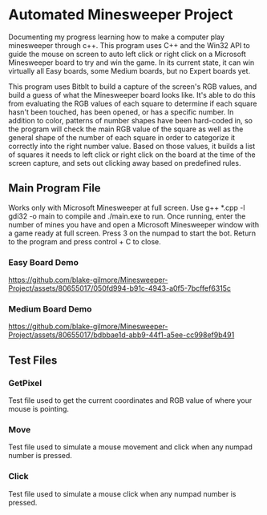 # Automated Minesweeper Project
Documenting my progress learning how to make a computer play minesweeper through c++. This program uses C++ and the Win32 API to guide the mouse on screen to auto left click or right click on a Microsoft Minesweeper board to try and win the game. In its current state, it can win virtually all Easy boards, some Medium boards, but no Expert boards yet.

This program uses Bitblt to build a capture of the screen's RGB values, and build a guess of what the Minesweeper board looks like. It's able to do this from evaluating the RGB values of each square to determine if each square hasn't been touched, has been opened, or has a specific number. In addition to color, patterns of number shapes have been hard-coded in, so the program will check the main RGB value of the square as well as the general shape of the number of each square in order to categorize it correctly into the right number value. Based on those values, it builds a list of squares it needs to left click or right click on the board at the time of the screen capture, and sets out clicking away based on predefined rules.



## Main Program File
Works only with Microsoft Minesweeper at full screen. Use g++ *.cpp -l gdi32 -o main to compile and ./main.exe to run.
Once running, enter the number of mines you have and open a Microsoft Minesweeper window with a game ready at full screen. Press 3 on the numpad to start the bot. Return to the program and press control + C to close. 

### Easy Board Demo
https://github.com/blake-gilmore/Minesweeper-Project/assets/80655017/050fd994-b91c-4943-a0f5-7bcffef6315c

### Medium Board Demo

https://github.com/blake-gilmore/Minesweeper-Project/assets/80655017/bdbbae1d-abb9-44f1-a5ee-cc998ef9b491




## Test Files

### GetPixel
Test file used to get the current coordinates and RGB value of where your mouse is pointing.

### Move
Test file used to simulate a mouse movement and click when any numpad number is pressed.

### Click
Test file used to simulate a mouse click when any numpad number is pressed.
